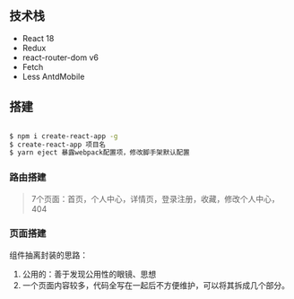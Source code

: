 ## 技术栈
- React 18
- Redux
- react-router-dom v6
- Fetch
- Less AntdMobile

## 搭建

```bash

$ npm i create-react-app -g
$ create-react-app 项目名
$ yarn eject 暴露webpack配置项，修改脚手架默认配置

```
### 路由搭建
> 7个页面：首页，个人中心，详情页，登录注册，收藏，修改个人中心，404

### 页面搭建
组件抽离封装的思路：
1. 公用的：善于发现公用性的眼镜、思想
2. 一个页面内容较多，代码全写在一起后不方便维护，可以将其拆成几个部分。
